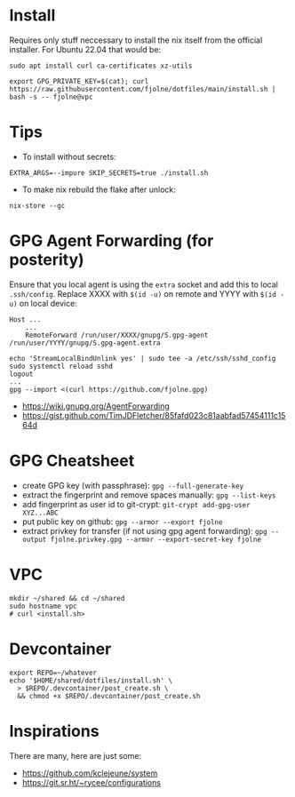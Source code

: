 # Install
Requires only stuff neccessary to install the nix itself from the official installer. For Ubuntu 22.04 that would be:
```shell
sudo apt install curl ca-certificates xz-utils
```
```shell
export GPG_PRIVATE_KEY=$(cat); curl https://raw.githubusercontent.com/fjolne/dotfiles/main/install.sh | bash -s -- fjolne@vpc
```

# Tips
- To install without secrets:
```shell
EXTRA_ARGS=--impure SKIP_SECRETS=true ./install.sh
```
- To make nix rebuild the flake after unlock:
```shell
nix-store --gc
```

# GPG Agent Forwarding (for posterity)
Ensure that you local agent is using the `extra` socket and add this to local `.ssh/config`. Replace XXXX with `$(id -u)` on remote and YYYY with `$(id -u)` on local device:
```
Host ...
    ...
    RemoteForward /run/user/XXXX/gnupg/S.gpg-agent /run/user/YYYY/gnupg/S.gpg-agent.extra
```
```shell
echo 'StreamLocalBindUnlink yes' | sudo tee -a /etc/ssh/sshd_config
sudo systemctl reload sshd
logout
...
gpg --import <(curl https://github.com/fjolne.gpg)
```

- https://wiki.gnupg.org/AgentForwarding
- https://gist.github.com/TimJDFletcher/85fafd023c81aabfad57454111c1564d

# GPG Cheatsheet
- create GPG key (with passphrase):
`gpg --full-generate-key`
- extract the fingerprint and remove spaces manually:
`gpg --list-keys`
- add fingerprint as user id to git-crypt:
`git-crypt add-gpg-user XYZ...ABC`
- put public key on github:
`gpg --armor --export fjolne`
- extract privkey for transfer (if not using gpg agent forwarding):
`gpg --output fjolne.privkey.gpg --armor --export-secret-key fjolne`

# VPC
```shell
mkdir ~/shared && cd ~/shared
sudo hostname vpc
# curl <install.sh>
```

# Devcontainer
```shell
export REPO=~/whatever
echo '$HOME/shared/dotfiles/install.sh' \
  > $REPO/.devcontainer/post_create.sh \
  && chmod +x $REPO/.devcontainer/post_create.sh
```

# Inspirations
There are many, here are just some:
- https://github.com/kclejeune/system
- https://git.sr.ht/~rycee/configurations
